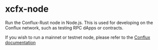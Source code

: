 # xcfx-node

Run the Conflux-Rust node in Node.js. This is used for developing on the Conflux network, such as testing RPC dApps or contracts.

If you wish to run a mainnet or testnet node, please refer to the [Conflux documentation](https://www.confluxdocs.com/docs/category/run-a-node)
